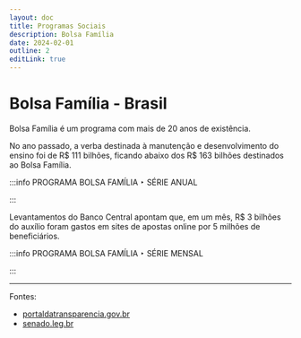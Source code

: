 ```yaml
---
layout: doc
title: Programas Sociais
description: Bolsa Família
date: 2024-02-01
outline: 2
editLink: true
---
```


<script setup>
import BolsaFamiliaBrasilMensal from '../components/BolsaFamiliaBrasilMensal.vue';
import BolsaFamiliaBrasilAnual from '../components/BolsaFamiliaBrasilAnual.vue';
</script>

# Bolsa Família - Brasil

Bolsa Família é um programa com mais de 20 anos de existência.

No ano passado, a verba destinada à manutenção e desenvolvimento do ensino foi de R$ 111 bilhões, ficando abaixo dos R$ 163 bilhões destinados ao Bolsa Família.

:::info PROGRAMA BOLSA FAMÍLIA ‣ SÉRIE ANUAL
<!-- <br /> -->
<BolsaFamiliaBrasilAnual />
:::

Levantamentos do Banco Central apontam que, em um mês, R$ 3 bilhões do auxílio foram gastos em sites de apostas online por 5 milhões de beneficiários.

:::info PROGRAMA BOLSA FAMÍLIA ‣ SÉRIE MENSAL
<!-- <br /> -->
<BolsaFamiliaBrasilMensal />
:::

---
Fontes:
- [portaldatransparencia.gov.br](https://portaldatransparencia.gov.br/download-de-dados)
- [senado.leg.br](https://www12.senado.leg.br/radio/1/noticia/2024/09/25/beneficiarios-do-bolsa-familia-enviaram-r-3-bi-para-bets-em-agosto-segundo-o-bc)